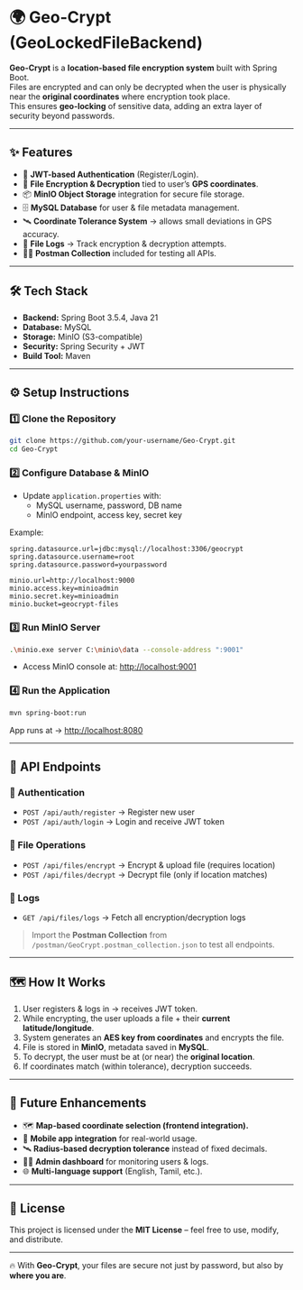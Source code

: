 # 🌍 Geo-Crypt (GeoLockedFileBackend)

**Geo-Crypt** is a **location-based file encryption system** built with Spring Boot.  
Files are encrypted and can only be decrypted when the user is physically near the **original coordinates** where encryption took place.  
This ensures **geo-locking** of sensitive data, adding an extra layer of security beyond passwords.

---

## ✨ Features
- 🔑 **JWT-based Authentication** (Register/Login).
- 📂 **File Encryption & Decryption** tied to user’s **GPS coordinates**.
- 📦 **MinIO Object Storage** integration for secure file storage.
- 🗄 **MySQL Database** for user & file metadata management.
- 🛰 **Coordinate Tolerance System** → allows small deviations in GPS accuracy.
- 📜 **File Logs** → Track encryption & decryption attempts.
- 🧑‍💻 **Postman Collection** included for testing all APIs.

---

## 🛠 Tech Stack
- **Backend:** Spring Boot 3.5.4, Java 21  
- **Database:** MySQL  
- **Storage:** MinIO (S3-compatible)  
- **Security:** Spring Security + JWT  
- **Build Tool:** Maven  

---

## ⚙️ Setup Instructions

### 1️⃣ Clone the Repository
```bash
git clone https://github.com/your-username/Geo-Crypt.git
cd Geo-Crypt
```

### 2️⃣ Configure Database & MinIO
- Update `application.properties` with:
  - MySQL username, password, DB name
  - MinIO endpoint, access key, secret key

Example:
```properties
spring.datasource.url=jdbc:mysql://localhost:3306/geocrypt
spring.datasource.username=root
spring.datasource.password=yourpassword

minio.url=http://localhost:9000
minio.access.key=minioadmin
minio.secret.key=minioadmin
minio.bucket=geocrypt-files
```

### 3️⃣ Run MinIO Server
```bash
.\minio.exe server C:\minio\data --console-address ":9001"
```
- Access MinIO console at: [http://localhost:9001](http://localhost:9001)

### 4️⃣ Run the Application
```bash
mvn spring-boot:run
```
App runs at → [http://localhost:8080](http://localhost:8080)

---

## 🚀 API Endpoints

### 🔐 Authentication
- `POST /api/auth/register` → Register new user
- `POST /api/auth/login` → Login and receive JWT token

### 📂 File Operations
- `POST /api/files/encrypt` → Encrypt & upload file (requires location)
- `POST /api/files/decrypt` → Decrypt file (only if location matches)

### 📜 Logs
- `GET /api/files/logs` → Fetch all encryption/decryption logs

> Import the **Postman Collection** from `/postman/GeoCrypt.postman_collection.json` to test all endpoints.

---

## 🗺 How It Works
1. User registers & logs in → receives JWT token.  
2. While encrypting, the user uploads a file + their **current latitude/longitude**.  
3. System generates an **AES key from coordinates** and encrypts the file.  
4. File is stored in **MinIO**, metadata saved in **MySQL**.  
5. To decrypt, the user must be at (or near) the **original location**.  
6. If coordinates match (within tolerance), decryption succeeds.  

---

## 📌 Future Enhancements
- 🗺 **Map-based coordinate selection (frontend integration).**
- 📱 **Mobile app integration** for real-world usage.
- 🛰 **Radius-based decryption tolerance** instead of fixed decimals.
- 👨‍💻 **Admin dashboard** for monitoring users & logs.
- 🌐 **Multi-language support** (English, Tamil, etc.).

---

## 📜 License
This project is licensed under the **MIT License** – feel free to use, modify, and distribute.

---

🔥 With **Geo-Crypt**, your files are secure not just by password, but also by **where you are**.  
